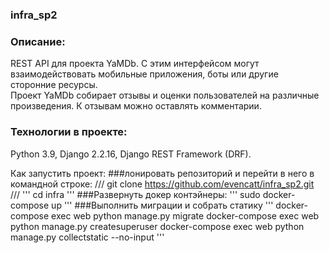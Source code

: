 ### infra_sp2
### Описание: 
  REST API для проекта YaMDb. С этим интерфейсом могут взаимодействовать мобильные приложения, боты или другие сторонние ресурсы.  
  Проект YaMDb собирает отзывы и оценки пользователей на различные произведения. К отзывам можно оставлять комментарии. 


### Технологии в проекте:
  Python 3.9, Django 2.2.16, Django REST Framework (DRF).

Как запустить проект:
###лонировать репозиторий и перейти в него в командной строке:
///
git clone https://github.com/evencatt/infra_sp2.git
///
'''
cd infra
'''
###Развернуть докер контэйнеры:
'''
sudo docker-compose up
'''
###Выполнить миграции и собрать статику
'''
docker-compose exec web python manage.py migrate
docker-compose exec web python manage.py createsuperuser
docker-compose exec web python manage.py collectstatic --no-input
'''